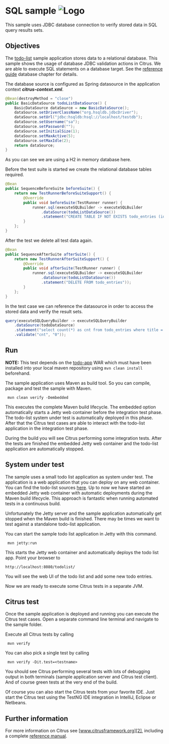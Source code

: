 SQL sample ![Logo][1]
==============

This sample uses JDBC database connection to verify stored data in SQL query results sets.

Objectives
---------

The [todo-list](../todo-app/README.md) sample application stores data to a relational database. This sample shows 
the usage of database JDBC validation actions in Citrus. We are able to execute SQL statements on a database target. 
See the [reference guide][4] database chapter for details.

The database source is configured as Spring datasource in the application context ***citrus-context.xml***.
    
```java
@Bean(destroyMethod = "close")
public BasicDataSource todoListDataSource() {
    BasicDataSource dataSource = new BasicDataSource();
    dataSource.setDriverClassName("org.hsqldb.jdbcDriver");
    dataSource.setUrl("jdbc:hsqldb:hsql://localhost/testdb");
    dataSource.setUsername("sa");
    dataSource.setPassword("");
    dataSource.setInitialSize(1);
    dataSource.setMaxActive(5);
    dataSource.setMaxIdle(2);
    return dataSource;
}
```
    
As you can see we are using a H2 in memory database here.    

Before the test suite is started we create the relational database tables required.

```java
@Bean
public SequenceBeforeSuite beforeSuite() {
    return new TestRunnerBeforeSuiteSupport() {
        @Override
        public void beforeSuite(TestRunner runner) {
            runner.sql(executeSQLBuilder -> executeSQLBuilder
                .dataSource(todoListDataSource())
                .statement("CREATE TABLE IF NOT EXISTS todo_entries (id VARCHAR(50), title VARCHAR(255), description VARCHAR(255), done BOOLEAN)"));
        }
    };
}
```

After the test we delete all test data again.

```java
@Bean
public SequenceAfterSuite afterSuite() {
    return new TestRunnerAfterSuiteSupport() {
        @Override
        public void afterSuite(TestRunner runner) {
            runner.sql(executeSQLBuilder -> executeSQLBuilder
                .dataSource(todoListDataSource())
                .statement("DELETE FROM todo_entries"));
        }
    };
}
```

In the test case we can reference the datasource in order to access the stored data and
verify the result sets.

```java
query(executeSQLQueryBuilder -> executeSQLQueryBuilder
    .dataSource(todoDataSource)
    .statement("select count(*) as cnt from todo_entries where title = '${todoName}'")
    .validate("cnt", "0"));
```

Run
---------

**NOTE:** This test depends on the [todo-app](../todo-app/) WAR which must have been installed into your local maven repository using `mvn clean install` beforehand.

The sample application uses Maven as build tool. So you can compile, package and test the
sample with Maven.
 
     mvn clean verify -Dembedded
    
This executes the complete Maven build lifecycle. The embedded option automatically starts a Jetty web
container before the integration test phase. The todo-list system under test is automatically deployed in this phase.
After that the Citrus test cases are able to interact with the todo-list application in the integration test phase.

During the build you will see Citrus performing some integration tests.
After the tests are finished the embedded Jetty web container and the todo-list application are automatically stopped.

System under test
---------

The sample uses a small todo list application as system under test. The application is a web application
that you can deploy on any web container. You can find the todo-list sources [here](../todo-app). Up to now we have started an 
embedded Jetty web container with automatic deployments during the Maven build lifecycle. This approach is fantastic 
when running automated tests in a continuous build.
  
Unfortunately the Jetty server and the sample application automatically get stopped when the Maven build is finished. 
There may be times we want to test against a standalone todo-list application.  

You can start the sample todo list application in Jetty with this command.

     mvn jetty:run

This starts the Jetty web container and automatically deploys the todo list app. Point your browser to
 
    http://localhost:8080/todolist/

You will see the web UI of the todo list and add some new todo entries.

Now we are ready to execute some Citrus tests in a separate JVM.

Citrus test
---------

Once the sample application is deployed and running you can execute the Citrus test cases.
Open a separate command line terminal and navigate to the sample folder.

Execute all Citrus tests by calling

     mvn verify

You can also pick a single test by calling

     mvn verify -Dit.test=<testname>

You should see Citrus performing several tests with lots of debugging output in both terminals (sample application server
and Citrus test client). And of course green tests at the very end of the build.

Of course you can also start the Citrus tests from your favorite IDE.
Just start the Citrus test using the TestNG IDE integration in IntelliJ, Eclipse or Netbeans.

Further information
---------

For more information on Citrus see [www.citrusframework.org][2], including
a complete [reference manual][3].

 [1]: https://citrusframework.org/img/brand-logo.png "Citrus"
 [2]: https://citrusframework.org
 [3]: https://citrusframework.org/reference/html/
 [4]: https://citrusframework.org/reference/html#actions-database
